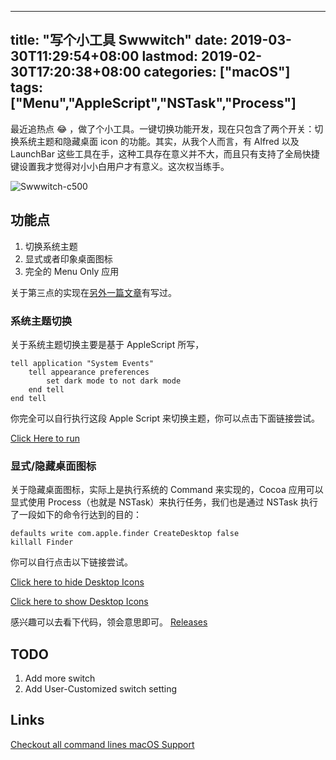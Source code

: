 
---
title: "写个小工具 Swwwitch"
date: 2019-03-30T11:29:54+08:00
lastmod: 2019-02-30T17:20:38+08:00
categories: ["macOS"]
tags: ["Menu","AppleScript","NSTask","Process"]
---


最近追热点 😂 ，做了个小工具。一键切换功能开发，现在只包含了两个开关：切换系统主题和隐藏桌面 icon 的功能。其实，从我个人而言，有 Alfred 以及 LaunchBar 这些工具在手，这种工具存在意义并不大，而且只有支持了全局快捷键设置我才觉得对小小白用户才有意义。这次权当练手。

<!-- more -->

![Swwwitch-c500](https://i.imgur.com/MONjw0M.png)

## 功能点

1. 切换系统主题
2. 显式或者印象桌面图标
3. 完全的 Menu Only 应用

关于第三点的实现在[另外一篇文章](https://hechen.xyz/post/dockless-cocoaapps/)有写过。

### 系统主题切换

关于系统主题切换主要是基于 AppleScript 所写，

``` AppleScript
tell application "System Events"
	tell appearance preferences
		set dark mode to not dark mode
	end tell
end tell
```

你完全可以自行执行这段 Apple Script 来切换主题，你可以点击下面链接尝试。

[Click Here to run](applescript://com.apple.scripteditor?action=new&name=Change%20Theme&script=tell%20application%20%22System%20Events%22%0D%09tell%20appearance%20preferences%0D%09%09set%20dark%20mode%20to%20not%20dark%20mode%0D%09end%20tell%0Dend%20tell)


### 显式/隐藏桌面图标

关于隐藏桌面图标，实际上是执行系统的 Command 来实现的，Cocoa 应用可以显式使用 Process（也就是 NSTask）来执行任务，我们也是通过 NSTask 执行了一段如下的命令行达到的目的：

```Shell
defaults write com.apple.finder CreateDesktop false
killall Finder
```

你可以自行点击以下链接尝试。

[Click here to hide Desktop Icons](applescript://com.apple.scripteditor?action=new&name=Hide%20Desktop%20Icons&script=tell%20application%20%22Terminal%22%0D%20%20%20%20do%20script%20%22defaults%20write%20com.apple.finder%20CreateDesktop%20false%3b%20killall%20Finder%22%0Dend%20tell)

[Click here to show Desktop Icons](applescript://com.apple.scripteditor?action=new&name=Hide%20Desktop%20Icons&script=tell%20application%20%22Terminal%22%0D%20%20%20%20do%20script%20%22defaults%20write%20com.apple.finder%20CreateDesktop%20true%3b%20killall%20Finder%22%0Dend%20tell)


感兴趣可以去看下代码，领会意思即可。
[Releases](https://github.com/hechen/Swwwitch/releases)



## TODO
1. Add more switch
2. Add User-Customized switch setting


## Links

[Checkout all command lines macOS Support](https://ss64.com/osx/)
